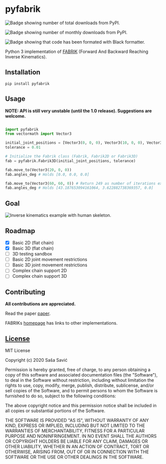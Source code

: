 # pyfabrik

![Badge showing number of total downloads from PyPI.](https://pepy.tech/badge/pyfabrik)

![Badge showing number of monthly downloads from PyPI.](https://pepy.tech/badge/pyfabrik/month)

![Badge showing that code has been formated with Black formatter.](https://img.shields.io/badge/code%20style-black-000000.svg)

Python 3 implementation of
[FABRIK](http://www.andreasaristidou.com/FABRIK.html) (Forward And
Backward Reaching Inverse Kinematics).
## Installation

    pip install pyfabrik

## Usage

**NOTE: API is still very unstable (until the 1.0 release). Suggestions are welcome.**

```python

import pyfabrik
from vectormath import Vector3

initial_joint_positions = [Vector3(0, 0, 0), Vector3(10, 0, 0), Vector3(20, 0, 0)]
tolerance = 0.01

# Initialize the Fabrik class (Fabrik, Fabrik2D or Fabrik3D)
fab = pyfabrik.Fabrik3D(initial_joint_positions, tolerance)

fab.move_to(Vector3(20, 0, 0))
fab.angles_deg # Holds [0.0, 0.0, 0.0]

fab.move_to(Vector3(60, 60, 0)) # Return 249 as number of iterations executed
fab.angles_deg # Holds [43.187653094161064, 3.622882738369357, 0.0]
```


## Goal
![Inverse kinematics example with human skeleton.](http://www.andreasaristidou.com/publications/images/FABRIC_gif_1.gif)

## Roadmap

- [x] Basic 2D (flat chain)
- [x] Basic 3D (flat chain)
- [ ] 3D testing sandbox
- [ ] Basic 2D joint movement restrictions
- [ ] Basic 3D joint movement restrictions
- [ ] Complex chain support 2D
- [ ] Complex chain support 3D

## Contributing

__All contributions are appreciated.__

Read the paper [paper](http://www.andreasaristidou.com/publications/papers/FABRIK.pdf).

FABRIKs [homepage](http://www.andreasaristidou.com/FABRIK.html) has links to other implementations.

## [License](./LICENSE)

MIT License

Copyright (c) 2020 Saša Savić

Permission is hereby granted, free of charge, to any person obtaining a copy
of this software and associated documentation files (the "Software"), to deal
in the Software without restriction, including without limitation the rights
to use, copy, modify, merge, publish, distribute, sublicense, and/or sell
copies of the Software, and to permit persons to whom the Software is
furnished to do so, subject to the following conditions:

The above copyright notice and this permission notice shall be included in all
copies or substantial portions of the Software.

THE SOFTWARE IS PROVIDED "AS IS", WITHOUT WARRANTY OF ANY KIND, EXPRESS OR
IMPLIED, INCLUDING BUT NOT LIMITED TO THE WARRANTIES OF MERCHANTABILITY,
FITNESS FOR A PARTICULAR PURPOSE AND NONINFRINGEMENT. IN NO EVENT SHALL THE
AUTHORS OR COPYRIGHT HOLDERS BE LIABLE FOR ANY CLAIM, DAMAGES OR OTHER
LIABILITY, WHETHER IN AN ACTION OF CONTRACT, TORT OR OTHERWISE, ARISING FROM,
OUT OF OR IN CONNECTION WITH THE SOFTWARE OR THE USE OR OTHER DEALINGS IN THE
SOFTWARE.
